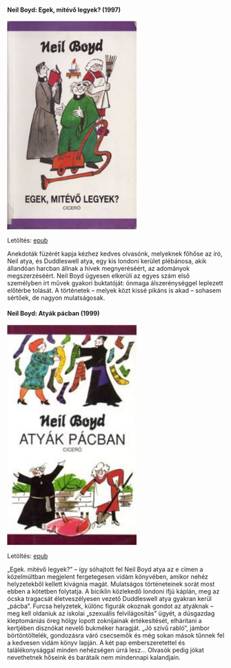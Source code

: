 #### <a name="id_922">Neil Boyd: Egek, mitévő legyek? (1997)</a>
<img src="https://github.com/BercziSandor/calibre_lib/raw/main/Neil%20Boyd/Egek%2C%20mitevo%20legyek_%20%28922%29/cover.jpg" alt="cover" width="300"/>

Letöltés: [epub](https://github.com/BercziSandor/calibre_lib/raw/main/Neil%20Boyd/Egek%2C%20mitevo%20legyek_%20%28922%29/Egek%2C%20mitevo%20legyek_%20-%20Neil%20Boyd.epub)
<p class="description">Anekdoták füzérét kapja kézhez kedves olvasónk, melyeknek főhőse az író, Neil atya, és Duddleswell atya, egy kis londoni kerület plébánosa, akik állandóan harcban állnak a hívek megnyeréséért, az adományok megszerzéséért. Neil Boyd ügyesen elkerüli az egyes szám első személyben írt művek gyakori buktatóját: önmaga álszerénységgel leplezett előtérbe tolását. A történetek – melyek közt kissé pikáns is akad – sohasem sértőek, de nagyon mulatságosak.</p>

#### <a name="id_923">Neil Boyd: Atyák pácban (1999)</a>
<img src="https://github.com/BercziSandor/calibre_lib/raw/main/Neil%20Boyd/Atyak%20pacban%20%28923%29/cover.jpg" alt="cover" width="300"/>

Letöltés: [epub](https://github.com/BercziSandor/calibre_lib/raw/main/Neil%20Boyd/Atyak%20pacban%20%28923%29/Atyak%20pacban%20-%20Neil%20Boyd.epub)
<p class="description">„Egek. mitévő legyek?” – így sóhajtott fel Neil Boyd atya az e címen a közelmúltban megjelent fergetegesen vidám könyvében, amikor nehéz helyzetekből kellett kivágnia magát. Mulatságos történeteinek sorát most ebben a kötetben folytatja. A biciklin közlekedő londoni ifjú káplán, meg az ócska tragacsát életveszélyesen vezető Duddleswell atya gyakran kerül „pácba”. Furcsa helyzetek, különc figurák okoznak gondot az atyáknak – meg kell oldaniuk az iskolai „szexuális felvilágosítás” ügyét, a dúsgazdag kleptomániás öreg hölgy lopott zoknijainak értékesítését, elhárítani a kertjében disznókat nevelő bukméker haragját. „Jó szívű rabló”, jámbor börtöntöltelék, gondozásra váró csecsemők és még sokan mások tűnnek fel a kedvesen vidám könyv lapján. A két pap emberszeretettel és találékonysággal minden nehézségen úrrá lesz… Olvasók pedig jókat nevethetnek hőseink és barátaik nem mindennapi kalandjain.</p>

